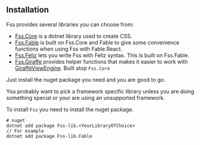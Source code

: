 ## Installation

Fss provides several libraries you can choose from:
- [Fss.Core](https://www.nuget.org/packages/Fss-lib.Core/) is a dotnet library used to create CSS.
- [Fss.Fable](https://www.nuget.org/packages/Fss-lib.Fable/) is built on Fss.Core and Fable to give some convenience functions when using Fss with Fable.React.
- [Fss.Feliz](https://www.nuget.org/packages/Fss-lib.Feliz/) lets you write Fss with Feliz syntax. This is built on Fss.Fable.
- [Fss.Giraffe](https://www.nuget.org/packages/Fss-lib.Giraffe/)  provides helper functions that makes it easier to work with [GiraffeViewEngine](https://github.com/giraffe-fsharp/Giraffe.ViewEngine). Built atop `Fss.Core`

Just install the nuget package you need and you are good to go.

You probably want to pick a framework specific library unless you are doing something special or your are using an unsupported framework.

To install `Fss` you need to install the nuget package.
```
# nuget
dotnet add package Fss-lib.<YourLibraryOfChoice>
// For example
dotnet add package Fss-lib.Fable
```